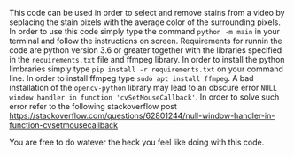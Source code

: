 This code can be used in order to select and remove stains from a video by seplacing the stain pixels with the average color of the surrounding pixels.
In order to use this code simply type the command `python -m main` in your terminal and follow the instructions on screen.
Requirements for runnin the code are python version 3.6 or greater together with the libraries specified in the `requirements.txt` file and ffmpeg library.
In order to install the python limbraries simply type `pip install -r requirements.txt` on your command line.
In order to install ffmpeg type `sudo apt install ffmpeg`.
A bad installation of the `opencv-python` library may lead to an obscure error `NULL window handler in function 'cvSetMouseCallback'`. In order to solve such error refer to the following stackoverflow post
https://stackoverflow.com/questions/62801244/null-window-handler-in-function-cvsetmousecallback

You are free to do watever the heck you feel like doing with this code.
